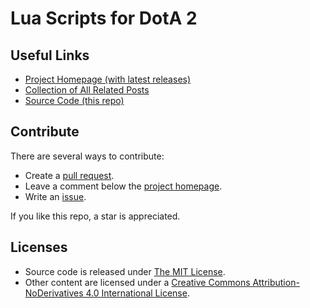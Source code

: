 Lua Scripts for DotA 2
=========

Useful Links
----
* [Project Homepage (with latest releases)](https://eroicacpp.com/dota2/)
* [Collection of All Related Posts](https://eroicacpp.com/tag/dota2/)
* [Source Code (this repo)](https://github.com/Eroica-cpp/dota2scripts)

Contribute
----
There are several ways to contribute:
* Create a [pull request](https://github.com/Eroica-cpp/dota2scripts/compare).
* Leave a comment below the [project homepage](https://eroicacpp.com/dota2/).
* Write an [issue](https://github.com/Eroica-cpp/dota2scripts/issues/new).


If you like this repo, a star is appreciated.

Licenses
----
* Source code is released under [The MIT License](https://mit-license.org/).
* Other content are licensed under a [Creative Commons Attribution-NoDerivatives 4.0 International License](https://creativecommons.org/licenses/by-nd/4.0/).
